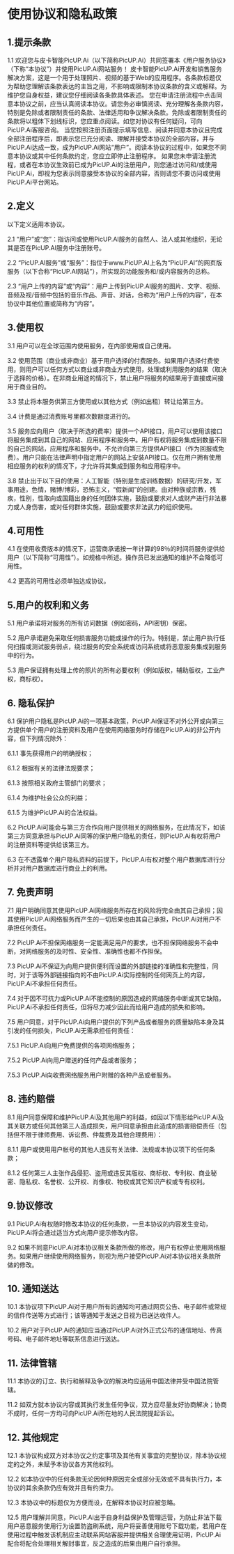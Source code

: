 # 使用协议和隐私政策

## 1.提示条款
1.1 欢迎您与皮卡智能PicUP.Ai（以下简称PicUP.Ai）共同签署本《用户服务协议》（下称“本协议”）并使用PicUP.Ai网站服务！ 皮卡智能PicUP.Ai开发和销售服务解决方案，这是一个用于处理照片、视频的基于Web的应用程序。各条款标题仅为帮助您理解该条款表达的主旨之用，不影响或限制本协议条款的含义或解释。为维护您自身权益，建议您仔细阅读各条款具体表述。 您在申请注册流程中点击同意本协议之前，应当认真阅读本协议。请您务必审慎阅读、充分理解各条款内容，特别是免除或者限制责任的条款、法律适用和争议解决条款。免除或者限制责任的条款将以粗体下划线标识，您应重点阅读。如您对协议有任何疑问，可向PicUP.Ai客服咨询。 当您按照注册页面提示填写信息、阅读并同意本协议且完成全部注册程序后，即表示您已充分阅读、理解并接受本协议的全部内容，并与PicUP.Ai达成一致，成为PicUP.Ai网站“用户”。阅读本协议的过程中，如果您不同意本协议或其中任何条款约定，您应立即停止注册程序。 如果您未申请注册流程，或者在本协议生效前已成为PicUP.Ai的注册用户，则您通过访问和/或使用PicUP.Ai，即视为您表示同意接受本协议的全部内容，否则请您不要访问或使用PicUP.Ai平台网站。

## 2.定义
以下定义适用本协议。

2.1 “用户”或“您”：指访问或使用PicUP.AI服务的自然人、法人或其他组织，无论其是否在PicUP.AI服务中注册账号。

2.2 “PicUP.AI服务”或“服务”：指位于www.PicUP.AI上名为“PicUP.AI”的网页版服务（以下合称“PicUP.AI网站”），所实现的功能服务和/或内容服务的总称。

2.3 “用户上传的内容”或“内容”：用户上传到PicUP.AI服务的图片、文字、视频、音频及视/音频中包括的音乐作品、声音、对话，合称为“用户上传的内容”，在本协议中其他位置或简称为“内容”。

## 3.使用权
3.1 用户可以在全球范围内使用服务，在内部使用或自己使用。

3.2 使用范围（商业或非商业）基于用户选择的付费服务。如果用户选择付费使用，则用户可以任何方式以商业或非商业方式使用，处理或利用服务的结果（取决于选择的价格）。在非商业用途的情况下，禁止用户将服务的结果用于直接或间接用于商业目的。

3.3 禁止将本服务供第三方使用或以其他方式（例如出租）转让给第三方。

3.4 计费是通过消费账号里都次数额度进行的。

3.5 服务应向用户（取决于所选的费率）提供一个API接口，用户可以使用该接口将服务集成到其自己的网站、应用程序和服务中。用户有权将服务集成到数量不限的自己的网站，应用程序和服务中。不允许向第三方提供API接口（作为回报或免费）。用户只能在法律声明中指定用户的网站上安装API接口。仅在用户拥有使用相应服务的权利的情况下，才允许将其集成到服务和应用程序中。

3.8 禁止出于以下目的使用：人工智能（特别是生成训练数据）的研究/开发，军事用途，色情，赌博/博彩，恐怖主义，“假新闻”的创建。由对种族或宗教，残疾，性别，性取向或国籍出身的任何团体实施，鼓励或要求对人或财产进行非法暴力或人身伤害，或对任何群体实施，鼓励或要求非法武力的组织使用。

## 4.可用性
4.1 在使用收费版本的情况下，运营商承诺按一年计算的98％的时间将服务提供给用户（以下简称“可用性”）。如规格中所述。操作员已发出通知的维护不会降低可用性。

4.2 更高的可用性必须单独达成协议。

## 5.用户的权利和义务
5.1 用户承诺将对服务的所有访问数据（例如密码，API密钥）保密。

5.2 用户承诺避免采取任何损害服务功能或操作的行为。特别是，禁止用户执行任何扫描或测试服务弱点，绕过服务的安全系统或访问系统或将恶意服务集成到服务中的行为。

5.3 用户保证拥有处理上传的照片的所有必要权利（例如版权，辅助版权，工业产权，商标权）。

## 6. 隐私保护
6.1 保护用户隐私是PicUP.Ai的一项基本政策，PicUP.Ai保证不对外公开或向第三方提供单个用户的注册资料及用户在使用网络服务时存储在PicUP.Ai的非公开内容，但下列情况除外：

6.1.1 事先获得用户的明确授权；

6.1.2 根据有关的法律法规要求；

6.1.3 按照相关政府主管部门的要求；

6.1.4 为维护社会公众的利益；

6.1.5 为维护PicUP.Ai的合法权益。

6.2 PicUP.Ai可能会与第三方合作向用户提供相关的网络服务，在此情况下，如该第三方同意承担与PicUP.Ai同等的保护用户隐私的责任，则PicUP.Ai有权将用户的注册资料等提供给该第三方。

6.3 在不透露单个用户隐私资料的前提下，PicUP.Ai有权对整个用户数据库进行分析并对用户数据库进行商业上的利用。

## 7. 免责声明
7.1 用户明确同意其使用PicUP.Ai网络服务所存在的风险将完全由其自己承担；因其使用PicUP.Ai网络服务而产生的一切后果也由其自己承担，PicUP.Ai对用户不承担任何责任。

7.2 PicUP.Ai不担保网络服务一定能满足用户的要求，也不担保网络服务不会中断，对网络服务的及时性、安全性、准确性也都不作担保。

7.3 PicUP.Ai不保证为向用户提供便利而设置的外部链接的准确性和完整性，同时，对于该等外部链接指向的不由PicUP.Ai实际控制的任何网页上的内容，PicUP.Ai不承担任何责任。

7.4 对于因不可抗力或PicUP.Ai不能控制的原因造成的网络服务中断或其它缺陷，PicUP.Ai不承担任何责任，但将尽力减少因此而给用户造成的损失和影响。

7.5 用户同意，对于PicUP.Ai向用户提供的下列产品或者服务的质量缺陷本身及其引发的任何损失，PicUP.Ai无需承担任何责任：

7.5.1 PicUP.Ai向用户免费提供的各项网络服务；

7.5.2 PicUP.Ai向用户赠送的任何产品或者服务；

7.5.3 PicUP.Ai向收费网络服务用户附赠的各种产品或者服务。
## 8. 违约赔偿
8.1 用户同意保障和维护PicUP.Ai及其他用户的利益，如因以下情形给PicUP.Ai及其关联方或任何其他第三人造成损失，用户同意承担由此造成的损害赔偿责任（包括但不限于律师费用、诉讼费、仲裁费及其他合理费用）：

8.1.1 用户或使用用户帐号的其他人违反有关法律、法规或本协议项下的任何条款；

8.1.2 任何第三人主张作品侵犯、盗用或违反其版权、商标权、专利权、商业秘密、隐私权、名誉权、公开权、肖像权、物权或其它知识产权或专有权利。
## 9.协议修改
9.1 PicUP.Ai有权随时修改本协议的任何条款，一旦本协议的内容发生变动，PicUP.Ai将会通过适当方式向用户提示修改内容。

9.2 如果不同意PicUP.Ai对本协议相关条款所做的修改，用户有权停止使用网络服务。如果用户继续使用网络服务，则视为用户接受PicUP.Ai对本协议相关条款所做的修改。
## 10. 通知送达
10.1 本协议项下PicUP.Ai对于用户所有的通知均可通过网页公告、电子邮件或常规的信件传送等方式进行；该等通知于发送之日视为已送达收件人。

10.2 用户对于PicUP.Ai的通知应当通过PicUP.Ai对外正式公布的通信地址、传真号码、电子邮件地址等联系信息进行送达。
## 11. 法律管辖
11.1 本协议的订立、执行和解释及争议的解决均应适用中国法律并受中国法院管辖。

11.2 如双方就本协议内容或其执行发生任何争议，双方应尽量友好协商解决；协商不成时，任何一方均可向PicUP.Ai所在地的人民法院提起诉讼。
## 12. 其他规定
12.1 本协议构成双方对本协议之约定事项及其他有关事宜的完整协议，除本协议规定的之外，未赋予本协议各方其他权利。

12.2 如本协议中的任何条款无论因何种原因完全或部分无效或不具有执行力，本协议的其余条款仍应有效并且有约束力。

12.3 本协议中的标题仅为方便而设，在解释本协议时应被忽略。

12.5 用户理解并同意，PicUP.Ai出于自身利益保护及管理运营，为防止非法下载用户恶意服务使用行为设置防盗刷系统，用户将妥善使用账号下载功能，若用户在使用过程中触发该机制应主动联系网站客服并提供相关合理使用证明，PicUP.Ai配合将配合处理相关解封事宜，反之造成的后果由用户自行承担。
